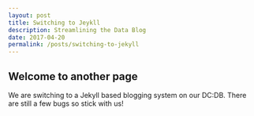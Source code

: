 ```yaml
---
layout: post
title: Switching to Jeykll
description: Streamlining the Data Blog
date: 2017-04-20
permalink: /posts/switching-to-jekyll
---
```


## Welcome to another page

We are switching to a Jekyll based blogging system on our DC:DB.
There are still a few bugs so stick with us!
